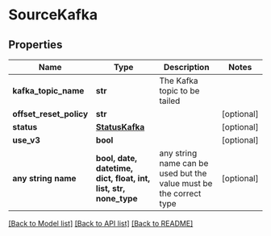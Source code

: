 # SourceKafka


## Properties
Name | Type | Description | Notes
------------ | ------------- | ------------- | -------------
**kafka_topic_name** | **str** | The Kafka topic to be tailed | 
**offset_reset_policy** | **str** |  | [optional] 
**status** | [**StatusKafka**](StatusKafka.md) |  | [optional] 
**use_v3** | **bool** |  | [optional] 
**any string name** | **bool, date, datetime, dict, float, int, list, str, none_type** | any string name can be used but the value must be the correct type | [optional]

[[Back to Model list]](../README.md#documentation-for-models) [[Back to API list]](../README.md#documentation-for-api-endpoints) [[Back to README]](../README.md)


